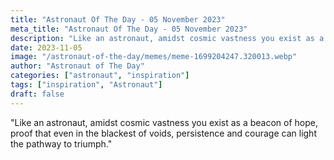 ```yaml
---
title: "Astronaut Of The Day - 05 November 2023"
meta_title: "Astronaut Of The Day - 05 November 2023"
description: "Like an astronaut, amidst cosmic vastness you exist as a beacon of hope, proof that even in the blackest of voids, persistence and courage can light the pathway to triumph."
date: 2023-11-05
image: "/astronaut-of-the-day/memes/meme-1699204247.320013.webp"
author: "Astronaut of The Day"
categories: ["astronaut", "inspiration"]
tags: ["inspiration", "Astronaut"]
draft: false
---
```

"Like an astronaut, amidst cosmic vastness you exist as a beacon of hope, proof that even in the blackest of voids, persistence and courage can light the pathway to triumph."
        